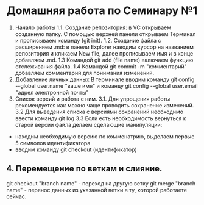 # Домашняя  работа по Семинару №1
1. Начало работы
1.1. Создание репозитория: в VC открываем созданную папку. С помощью верхней панели открываем Терминал и прописываем команду (git init).
1.2. Создание файла с расширением .md: в панели Explorer наводим курсор на названием репозитория и кликаем New file, далее прописываем имя и в конце добавляем .md.
1.3 Командой git add (file name) включаем функцию отслеживания файла.
1.4 Командой git commit -m "комментарий" добавляем комментарий для понимания изменений.
2. Добавление личных данных
В терминале вводим команду git config --global user.name "ваше имя" и команду git config --global user.email "адрел электронной почты"
3. Список версий и работа с ним.
3.1. Для упрощения работы рекомендуется как можно чаще проводить сохранение изменений.
3.2 Для выведения списка с версиями сохранений необходимо ввести команду git log
3.3 Если есть необходимость вернуться к старой версии файла делаем сделающие манипуляции:
- находим необходимую версию по комменатрию, выделаем первые 5 символов идентификатора
- вводим команду git checkout (идентификатор)

## 4. Перемещение по веткам и слияние.
git checkout "branch name" - переход на другую ветку
git merge "branch name" - перенос данных из указанной ветки в ту, которой работаете сейчас.
